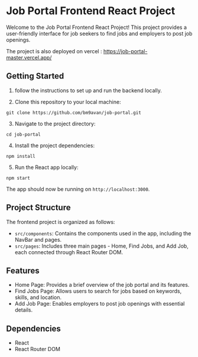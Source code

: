 # Job Portal Frontend React Project

Welcome to the Job Portal Frontend React Project! This project provides a user-friendly interface for job seekers to find jobs and employers to post job openings.

The project is also deployed on vercel : https://job-portal-master.vercel.app/

## Getting Started

1. follow the instructions to set up and run the backend locally.

2. Clone this repository to your local machine:

```
git clone https://github.com/bm9avan/job-portal.git
```

3. Navigate to the project directory:

```
cd job-portal
```

4. Install the project dependencies:

```
npm install
```

5. Run the React app locally:

```
npm start
```

The app should now be running on `http://localhost:3000`.


## Project Structure

The frontend project is organized as follows:

- `src/components`: Contains the components used in the app, including the NavBar and pages.
- `src/pages`: Includes three main pages - Home, Find Jobs, and Add Job, each connected through React Router DOM.

## Features

- Home Page: Provides a brief overview of the job portal and its features.
- Find Jobs Page: Allows users to search for jobs based on keywords, skills, and location.
- Add Job Page: Enables employers to post job openings with essential details.

## Dependencies

- React
- React Router DOM

